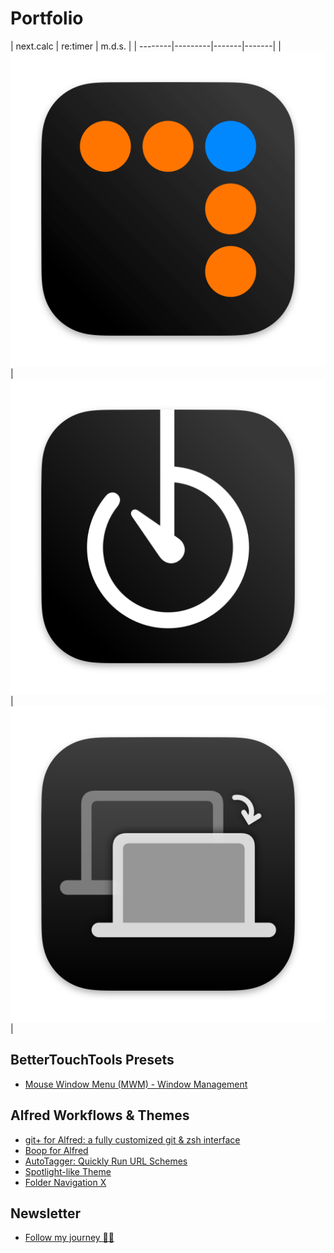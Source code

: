 # Portfolio

| next.calc      | re:timer    | m.d.s.   |
| --------|---------|-------|-------|
| [![](assets/images/source/nextcalc/appicon.png)](https://jangelsb.github.io/calc)  | [![](assets/images/source/retimer/appicon.png)](https://jangelsb.github.io/timer)    | [![](assets/images/source/mds/appicon.png)](https://jangelsb.github.io/mds)    |


## BetterTouchTools Presets
- [Mouse Window Menu (MWM) - Window Management](https://community.folivora.ai/t/mouse-window-menu-mwm-window-management-via-floating-menu/33055)


## Alfred Workflows & Themes
- [git+ for Alfred: a fully customized git & zsh interface](https://github.com/jangelsb/git-plus-alfred-workflow)
- [Boop for Alfred](https://github.com/jangelsb/boop-for-alfred-workflow)
- [AutoTagger: Quickly Run URL Schemes](https://github.com/jangelsb/auto-tagger-alfred-workflow)
- [Spotlight-like Theme](https://www.alfredforum.com/topic/22462-spotlight-like-theme/)
- [Folder Navigation X](https://www.alfredforum.com/topic/22461-folder-navigation-x/)


## Newsletter
- [Follow my journey 👨‍💻](https://forms.gle/ZxvjMGiSwkbU3mtf8)
